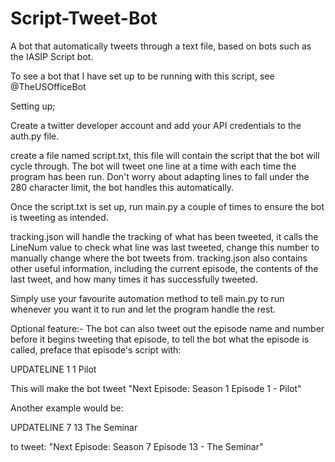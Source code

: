 # Script-Tweet-Bot
A bot that automatically tweets through a text file, based on bots such as the IASIP Script bot.

To see a bot that I have set up to be running with this script, see @TheUSOfficeBot

Setting up;

Create a twitter developer account and add your API credentials to the auth.py file.

create a file named script.txt, this file will contain the script that the bot will cycle through.
The bot will tweet one line at a time with each time the program has been run.
Don't worry about adapting lines to fall under the 280 character limit, the bot handles this automatically.

Once the script.txt is set up, run main.py a couple of times to ensure the bot is tweeting as intended.

tracking.json will handle the tracking of what has been tweeted, it calls the LineNum value to check what line was last tweeted, change this number to manually change where the bot tweets from.
tracking.json also contains other useful information, including the current episode, the contents of the last tweet, and how many times it has successfully tweeted.

Simply use your favourite automation method to tell main.py to run whenever you want it to run and let the program handle the rest.


Optional feature:-
The bot can also tweet out the episode name and number before it begins tweeting that episode, to tell the bot what the episode is called, preface that episode's script with:

UPDATELINE 1 1 Pilot

This will make the bot tweet
"Next Episode: Season 1 Episode 1 - Pilot"

Another example would be:

UPDATELINE 7 13 The Seminar

to tweet:
"Next Episode: Season 7 Episode 13 - The Seminar"
